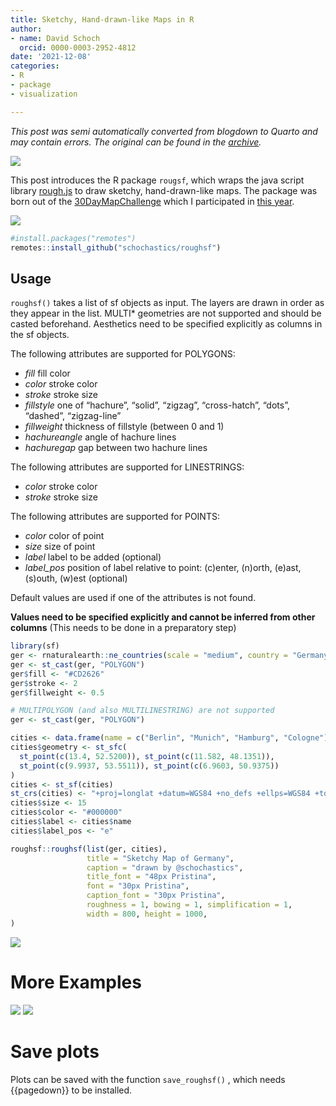 ```yaml
---
title: Sketchy, Hand-drawn-like Maps in R
author:
- name: David Schoch
  orcid: 0000-0003-2952-4812
date: '2021-12-08'
categories:
- R
- package
- visualization

---
```




*This post was semi automatically converted from blogdown to Quarto and may contain errors. The original can be found in the [archive](http://archive.schochastics.net/post/sketchy-hand-drawn-like-maps-in-r/).*

![](roughsf.png)

This post introduces the R package `rougsf`, which wraps the java script
library [rough.js](https://roughjs.com/) to draw sketchy,
hand-drawn-like maps. The package was born out of the
[30DayMapChallenge](https://github.com/tjukanovt/30DayMapChallenge)
which I participated in [this
year](https://github.com/schochastics/30DayMapChallenge).

![](roughsf_world.png)

``` r
#install.packages("remotes")
remotes::install_github("schochastics/roughsf")
```

## Usage

`roughsf()` takes a list of sf objects as input. The layers are drawn in
order as they appear in the list. MULTI\* geometries are not supported
and should be casted beforehand. Aesthetics need to be specified
explicitly as columns in the sf objects.

The following attributes are supported for POLYGONS:

-   *fill* fill color
-   *color* stroke color
-   *stroke* stroke size
-   *fillstyle* one of “hachure”, “solid”, “zigzag”, “cross-hatch”,
    “dots”, “dashed”, “zigzag-line”
-   *fillweight* thickness of fillstyle (between 0 and 1)
-   *hachureangle* angle of hachure lines
-   *hachuregap* gap between two hachure lines

The following attributes are supported for LINESTRINGS:

-   *color* stroke color
-   *stroke* stroke size

The following attributes are supported for POINTS:

-   *color* color of point
-   *size* size of point
-   *label* label to be added (optional)
-   *label_pos* position of label relative to point: (c)enter, (n)orth,
    (e)ast, (s)outh, (w)est (optional)

Default values are used if one of the attributes is not found.

**Values need to be specified explicitly and cannot be inferred from
other columns** (This needs to be done in a preparatory step)

``` r
library(sf)
ger <- rnaturalearth::ne_countries(scale = "medium", country = "Germany", returnclass = "sf")
ger <- st_cast(ger, "POLYGON")
ger$fill <- "#CD2626"
ger$stroke <- 2
ger$fillweight <- 0.5

# MULTIPOLYGON (and also MULTILINESTRING) are not supported
ger <- st_cast(ger, "POLYGON")

cities <- data.frame(name = c("Berlin", "Munich", "Hamburg", "Cologne"))
cities$geometry <- st_sfc(
  st_point(c(13.4, 52.5200)), st_point(c(11.582, 48.1351)),
  st_point(c(9.9937, 53.5511)), st_point(c(6.9603, 50.9375))
)
cities <- st_sf(cities)
st_crs(cities) <- "+proj=longlat +datum=WGS84 +no_defs +ellps=WGS84 +towgs84=0,0,0"
cities$size <- 15
cities$color <- "#000000"
cities$label <- cities$name
cities$label_pos <- "e"

roughsf::roughsf(list(ger, cities),
                 title = "Sketchy Map of Germany", 
                 caption = "drawn by @schochastics",
                 title_font = "48px Pristina", 
                 font = "30px Pristina", 
                 caption_font = "30px Pristina",
                 roughness = 1, bowing = 1, simplification = 1,
                 width = 800, height = 1000, 
)
```

![](roughsf_germany.png)

# More Examples

![](roughsf_africa.png) ![](post_files/roughsf_migration.png)

# Save plots

Plots can be saved with the function `save_roughsf()` , which needs
{{pagedown}} to be installed.

